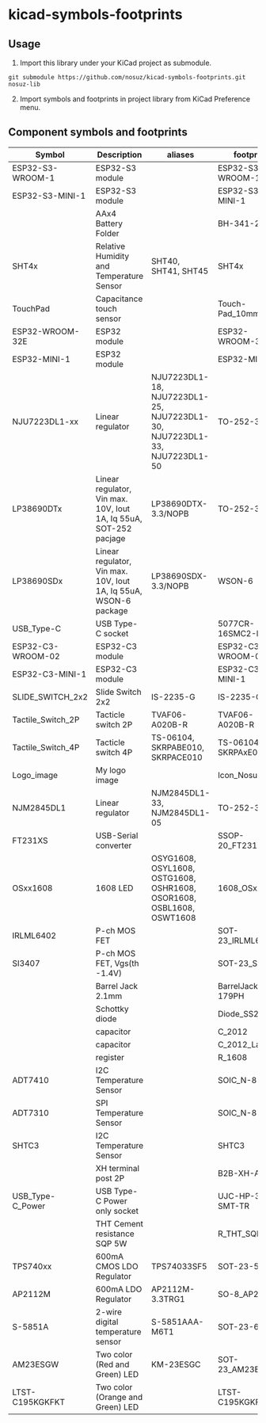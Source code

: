 # kicad-symbols-footprints

## Usage

1. Import this library under your KiCad project as submodule.

```
git submodule https://github.com/nosuz/kicad-symbols-footprints.git nosuz-lib
```

2. Import symbols and footprints in project library from KiCad Preference menu.

## Component symbols and footprints

| Symbol            | Description                                                       | aliases                                                                   | footprint            |
| ----------------- | ----------------------------------------------------------------- | ------------------------------------------------------------------------- | -------------------- |
| ESP32-S3-WROOM-1  | ESP32-S3 module                                                   |                                                                           | ESP32-S3-WROOM-1     |
| ESP32-S3-MINI-1   | ESP32-S3 module                                                   |                                                                           | ESP32-S3-MINI-1      |
|                   | AAx4 Battery Folder                                               |                                                                           | BH-341-2P            |
| SHT4x             | Relative Humidity and Temperature Sensor                          | SHT40, SHT41, SHT45                                                       | SHT4x                |
| TouchPad          | Capacitance touch sensor                                          |                                                                           | Touch-Pad_10mm       |
| ESP32-WROOM-32E   | ESP32 module                                                      |                                                                           | ESP32-WROOM-32E      |
| ESP32-MINI-1      | ESP32 module                                                      |                                                                           | ESP32-MINI-1         |
| NJU7223DL1-xx     | Linear regulator                                                  | NJU7223DL1-18, NJU7223DL1-25, NJU7223DL1-30, NJU7223DL1-33, NJU7223DL1-50 | TO-252-3-L1          |
| LP38690DTx        | Linear regulator, Vin max. 10V, Iout 1A, Iq 55uA, SOT-252 pacjage | LP38690DTX-3.3/NOPB                                                       | TO-252-3-L1          |
| LP38690SDx        | Linear regulator, Vin max. 10V, Iout 1A, Iq 55uA, WSON-6 package  | LP38690SDX-3.3/NOPB                                                       | WSON-6               |
| USB_Type-C        | USB Type-C socket                                                 |                                                                           | 5077CR-16SMC2-BK-TR  |
| ESP32-C3-WROOM-02 | ESP32-C3 module                                                   |                                                                           | ESP32-C3-WROOM-02    |
| ESP32-C3-MINI-1   | ESP32-C3 module                                                   |                                                                           | ESP32-C3-MINI-1      |
| SLIDE_SWITCH_2x2  | Slide Switch 2x2                                                  | IS-2235-G                                                                 | IS-2235-G            |
| Tactile_Switch_2P | Tacticle switch 2P                                                | TVAF06-A020B-R                                                            | TVAF06-A020B-R       |
| Tactile_Switch_4P | Tacticle switch 4P                                                | TS-06104, SKRPABE010, SKRPACE010                                          | TS-06104, SKRPAxE010 |
| Logo_image        | My logo image                                                     |                                                                           | Icon_Nosuz           |
| NJM2845DL1        | Linear regulator                                                  | NJM2845DL1-33, NJM2845DL1-05                                              | TO-252-3-L1          |
| FT231XS           | USB-Serial converter                                              |                                                                           | SSOP-20_FT231X       |
| OSxx1608          | 1608 LED                                                          | OSYG1608, OSYL1608, OSTG1608, OSHR1608, OSOR1608, OSBL1608, OSWT1608      | 1608_OSxx1608        |
| IRLML6402         | P-ch MOS FET                                                      |                                                                           | SOT-23_IRLML6402     |
| SI3407            | P-ch MOS FET, Vgs(th -1.4V)                                       |                                                                           | SOT-23_SI3407        |
|                   | Barrel Jack 2.1mm                                                 |                                                                           | BarrelJack_MJ-179PH  |
|                   | Schottky diode                                                    |                                                                           | Diode_SS2040FL       |
|                   | capacitor                                                         |                                                                           | C_2012               |
|                   | capacitor                                                         |                                                                           | C_2012_Large         |
|                   | register                                                          |                                                                           | R_1608               |
| ADT7410           | I2C Temperature Sensor                                            |                                                                           | SOIC_N-8             |
| ADT7310           | SPI Temperature Sensor                                            |                                                                           | SOIC_N-8             |
| SHTC3             | I2C Temperature Sensor                                            |                                                                           | SHTC3                |
|                   | XH terminal post 2P                                               |                                                                           | B2B-XH-A             |
| USB_Type-C_Power  | USB Type-C Power only socket                                      |                                                                           | UJC-HP-3-SMT-TR      |
|                   | THT Cement resistance SQP 5W                                      |                                                                           | R_THT_SQP5W          |
| TPS740xx          | 600mA CMOS LDO Regulator                                          | TPS74033SF5                                                               | SOT-23-5L            |
| AP2112M           | 600mA LDO Regulator                                               | AP2112M-3.3TRG1                                                           | SO-8_AP2112M         |
| S-5851A           | 2-wire digital temperature sensor                                 | S-5851AAA-M6T1                                                            | SOT-23-6             |
| AM23ESGW          | Two color (Red and Green) LED                                     | KM-23ESGC                                                                 | SOT-23_AM23ESGW      |
| LTST-C195KGKFKT   | Two color (Orange and Green) LED                                  |                                                                           | LTST-C195KGKFKT      |
